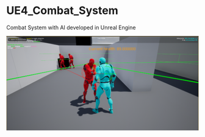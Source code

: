 # UE4_Combat_System
Combat System with AI developed in Unreal Engine

<img src="REPO_IMGS/img1.png">

